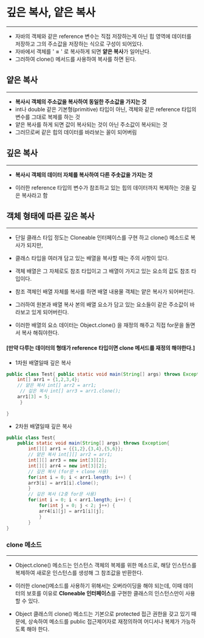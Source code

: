 # 깊은 복사, 얕은 복사
---

- 자바의 객체와 같은 reference 변수는 직접 저장하는게 아닌 힙 영역에 데이터를 저장하고 그의 주소값을 저장하는 식으로 구성이 되어있다.
- 자바에서 객체를 ' **=** ' 로 복사하게 되면 **얕은 복사**가 일어난다.
- 그러하여 clone() 메서드를 사용하여 복사를 하면 된다.


## 얕은 복사
---

- **복사시 객체의 주소값을 복사하여 동일한 주소값을 가지는 것**
- int나 double 같은 기본형(primitive) 타입이 아닌, 객체와 같은 reference 타입의 변수를 그대로 복제를 하는 것
- 얕은 복사를 하게 되면 값이 복사되는 것이 아닌 주소값이 복사되는 것
- 그러므로써 같은 힙의 데이터를 바라보는 꼴이 되어버림 


## 깊은 복사
---

- **복사시 객체의 데이터 자체를 복사하여 다른 주솟값을 가지는 것**

- 이러한 reference 타입의 변수가 참조하고 있는 힙의 데이터까지 복제하는 것을 깊은 복사라고 함 


## 객체 형태에 따른 깊은 복사
---

- 단일 클래스 타입 정도는 Cloneable 인터페이스를 구현 하고 clone() 메소드로 복사가 되지만, 
- 클래스 타입을 여러개 담고 있는 배열을 복사할 때는 주의 사항이 있다.
- 객체 배열은 그 자체로도 참조 타입이고 그 배열이 가지고 있는 요소의 값도 참조 타입이다.
- 참조 객체인 배열 자체를 복사를 하면 배열 내용물 객체는 얕은 복사가 되어버린다.
- 그러하여 원본과 배열 복사 본의 배열 요소가 담고 있는 요소들이 같은 주소값이 바라보고 있게 되어버린다.

- 이러한 배열의 요소 데이터는 Object.clone() 을 재정의 해주고 직접 for문을 돌면서 복사 해줘야한다.



#### [만약 다루는 데이터의 형태가 reference 타입이면 clone 메서드를 재정의 해야한다.]



- 1차원 배열일때 깊은 복사
```java
public class Test{ public static void main(String[] args) throws Exception{ 
	int[] arr1 = {1,2,3,4}; 
	// 얕은 복사 int[] arr2 = arr1; 
	 // 깊은 복사 int[] arr3 = arr1.clone(); 
	arr1[3] = 5; 
	 } 
 
}
```

- 2차원 배열일때 깊은 복사

```java
public class Test{
	public static void main(String[] args) throws Exception{
		int[][] arr1 = {{1,2},{3,4},{5,6}};
		// 얕은 복사 int[][] arr2 = arr1; 
		int[][] arr3 = new int[3][2]; 
		int[][] arr4 = new int[3][2];
		// 깊은 복사 (for문 + clone 사용) 
		for(int i = 0; i < arr1.length; i++) { 
		arr3[i] = arr1[i].clone(); 
		} 
		// 깊은 복사 (2중 for문 사용) 
		for(int i = 0; i < arr1.length; i++) { 
			for(int j = 0; j < 2; j++) { 
			arr4[i][j] = arr1[i][j]; 
			} 
		}
}
```


### clone 메소드 
---

- Object.clone() 메소드는 인스턴스 객체의 복제를 위한 메소드로, 해당 인스턴스를 복제하여 새로운 인스턴스를 생성해 그 참조값을 반환한다.

- 이러한 clone()메소드를 사용하기 위해서는 오버라이딩을 해야 되는데, 이때 데이터의 보호를 이유로 **Cloneable 인터페이스**를 구현한 클래스의 인스턴스만이 사용할 수 있다.

- Object 클래스의 clone() 메소드는 기본으로 protected 접근 권한을 갖고 있기 때문에, 상속하여 메소드를 public 접근제어자로 재정의하여 어디서나 복제가 가능하도록 해야 한다.

